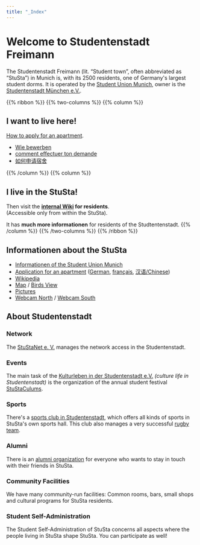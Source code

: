 ```yaml
---
title: "_Index"
---
```


# Welcome to Studentenstadt Freimann
The Studentenstadt Freimann (lit. “Student town”, often abbreviated as “StuSta”) in Munich is, with its 2500 residents, one of Germany's largest student dorms.
It is operated by the [Student Union Munich](http://www.studentenwerk-muenchen.de/en/student-accommodation/), owner is the [Studentenstadt München e.V.](http://www.studentenstadt-muenchen.de/).

{{% ribbon %}}
{{% two-columns %}}
{{% column %}}
## I want to live here!
[How to apply for an apartment](http://www.studentenwerk-muenchen.de/en/student-accommodation/application/).

* [Wie bewerben](http://www.studentenwerk-muenchen.de/wohnen/bewerbung/)
* [comment effectuer ton demande](http://www.studentenwerk-muenchen.de/fr/logement/les-residences-universitaires-du-studentenwerk/comment-effectuer-ma-demande/)
* [如何申请宿舍](http://www.studentenwerk-muenchen.de/zh/wohnen/wohnanlagen-des-studentenwerks-muenchen/wie-bewerbe-ich-mich/)

{{% /column %}}
{{% column %}}
## I live in the StuSta!
Then visit the **[internal Wiki](https://wiki.stusta.de/) for residents**.<br>
(Accessible only from within the StuSta).

It has **much more informationen** for residents of the Studtentenstadt.
{{% /column %}}
{{% /two-columns %}}
{{% /ribbon %}}

## Informationen about the StuSta
* [Informationen of the Student Union Munich](http://www.studentenwerk-muenchen.de/en/student-accommodation/halls-of-residence/munich/north-munich/studentenstadt-freimann-halls-of-residence/)
* [Application for an apartment](http://www.studentenwerk-muenchen.de/en/student-accommodation/application/) ([German](http://www.studentenwerk-muenchen.de/wohnen/bewerbung/), [français](http://www.studentenwerk-muenchen.de/fr/logement/les-residences-universitaires-du-studentenwerk/comment-effectuer-ma-demande/), [汉语/Chinese](http://www.studentenwerk-muenchen.de/zh/wohnen/wohnanlagen-des-studentenwerks-muenchen/wie-bewerbe-ich-mich/))
* [Wikipedia](https://en.wikipedia.org/wiki/Studentenstadt)
* [Map](https://www.openstreetmap.org/way/309955347) / [Birds View](http://www.bing.com/maps/?v=2&cp=s0xfkfhz0txs&lvl=17.59&dir=6.53&sty=b&form=LMLTCC)
* [Pictures](https://commons.wikimedia.org/wiki/Category:Studentenstadt)
* [Webcam North](http://www.foto-webcam.eu/webcam/freimann/) / [Webcam South](http://www.foto-webcam.eu/webcam/muenchen/)

## About Studentenstadt
### Network
The [StuStaNet e. V.](https://stustanet.de/) manages the network access in the Studentenstadt.

### Events
The main task of the [Kulturleben in der Studentenstadt e.V.](http://www.verein-kulturleben.de/) *(culture life in Studentenstadt)* is the organization of the annual student festival [StuStaCulums](https://www.stustaculum.de/).

### Sports
There's a [sports club in Studentenstadt](http://www.svsf.de/), which offers all kinds of sports in StuSta's own sports hall. This club also manages a very successful [rugby team](http://www.stusta-rugby.de/).

### Alumni
There is an [alumni organization](http://alumni.stusta.de) for everyone who wants to stay in touch with their friends in StuSta.

### Community Facilities
We have many community-run facilities: Common rooms, bars, small shops and cultural programs for StuSta residents.

### Student Self-Administration
The Student Self-Administration of StuSta concerns all aspects where the people living in StuSta shape StuSta.
You can participate as well!

